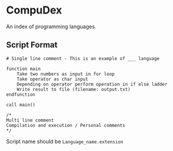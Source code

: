 # CompuDex
An index of programming languages.

## Script Format
```
# Single line comment - This is an example of ___ language

function main
    Take two numbers as input in for loop
    Take operator as char input
    Depending on operator perform operation in if else ladder
    Write result to file (filename: output.txt)
endfunction

call main()

/*
Multi line comment
Compilation and execution / Personal comments
*/
```

Script name should be `Language_name.extension`
